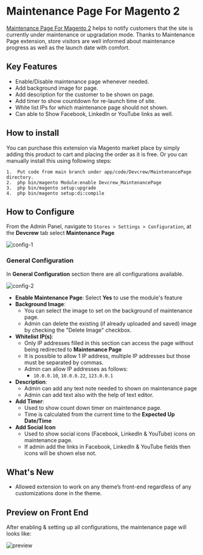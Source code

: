 # Maintenance Page For Magento 2

[Maintenance Page For Magento 2]() helps to notify customers that the site is currently under maintenance or upgradation mode. Thanks to Maintenance Page extension, store visitors are well informed about maintenance progress as well as the launch date with comfort.

## Key Features

 - Enable/Disable maintenance page whenever needed.
 - Add background image for page.
 - Add description for the customer to be shown on page.
 - Add timer to show countdown for re-launch time of site.
 - White list IPs for which maintenance page should not shown.
 - Can able to Show Facebook, LinkedIn or YouTube links as well.

## How to install

You can purchase this extension via Magento market place by simply adding this product to cart and placing the order as it is free. Or you can manually install this using following steps:

```
1.  Put code from main branch under app/code/Devcrew/MaintenancePage directory.
2.  php bin/magento Module:enable Devcrew_MaintenancePage
3.  php bin/magento setup:upgrade  
4.  php bin/magento setup:di:compile
```

## How to Configure

From the Admin Panel, navigate to `Stores > Settings > Configuration`, at the **Devcrew** tab select **Maintenance Page**

![config-1](https://i.imgur.com/88IzRas.png)

### General Configuration

In **General Configuration** section there are all configurations available.

![config-2](https://i.imgur.com/Yp39iEp.png)

- **Enable Maintenance Page**: Select **Yes** to use the module's feature
- **Background Image**:
    - You can select the image to set on the background of maintenance page.
    - Admin can delete the existing (if already uploaded and saved) image by checking the "Delete Image" checkbox.
- **Whitelist IP(s)**:
  - Only IP addresses filled in this section can access the page without being redirected to **Maintenance Page**
  - It is possible to allow 1 IP address, multiple IP addresses but those must be separated by commas.
  - Admin can allow IP addresses as follows:
      - `10.0.0.10`, `10.0.0.22`, `123.0.0.1`
- **Description**:
  - Admin can add any text note needed to shown on maintenance page 
  - Admin can add text also with the help of text editor.
- **Add Timer**:
    - Used to show count down timer on maintenance page.
    - Time is calculated from the current time to the **Expected Up Date/Time**
- **Add Social Icon**
    - Used to show social icons (Facebook, LinkedIn & YouTube) icons on maintenance page.
    - If admin add the links in Facebook, LinkedIn & YouTube fields then icons will be shown else not.

## What's New

- Allowed extension to work on any theme’s front-end regardless of any
  customizations done in the theme.

## Preview on Front End 

After enabling & setting up all configurations, the maintenance page will looks like:

![preview](https://i.imgur.com/OgRGCuJ.png)

